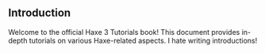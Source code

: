## Introduction

Welcome to the official Haxe 3 Tutorials book! This document provides in-depth tutorials on various Haxe-related aspects. I hate writing introductions!
